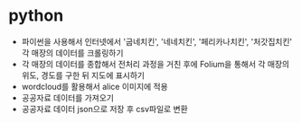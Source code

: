# python

- 파이썬을 사용해서 인터넷에서 '굽네치킨', '네네치킨', '페리카나치킨', '처갓집치킨' 각 매장의 데이터를 크롤링하기
- 각 매장의 데이터를 종합해서 전처리 과정을 거친 후에 Folium을 통해서 각 매장의 위도, 경도를 구한 뒤 지도에 표시하기
- wordcloud를 활용해서 alice 이미지에 적용
- 공공자료 데이터를 가져오기
- 공공자료 데이터 json으로 저장 후 csv파일로 변환
